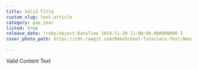 ```yaml
---
title: Valid Title
custom_slug: test-article
category: gap_year
listed: true
release_date: !ruby/object:DateTime 2014-11-20 11:00:00.000000000 Z
cover_photo_path: https://cdn.rawgit.com/MakeSchool-Tutorials-Test/News_Tests/04d4c1501c0113a0c70aede7532f6699622de9d4/0ad2498a-b1b9-4edb-a17e-75c86a45ad2f/cover_photo.jpeg

---
```

Valid Content Text